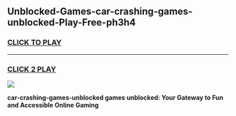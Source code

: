 
## Unblocked-Games-car-crashing-games-unblocked-Play-Free-ph3h4
<h3>
<a href="https://premium76.site?title=car-crashing-games-unblocked&ref=18A">CLICK TO PLAY</a></h3>
<hr>

<h3>
<a href="https://premium76.site?title=car-crashing-games-unblocked&ref=18A">CLICK 2 PLAY</a>
  
</h3>

<a href="https://premium76.site?title=car-crashing-games-unblocked&ref=18A"><img src="https://clearcache.store/games.png"></a>


**car-crashing-games-unblocked games unblocked: Your Gateway to Fun and Accessible Online Gaming**
